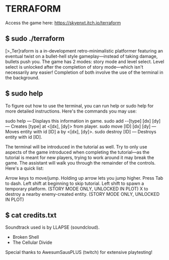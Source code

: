 # TERRAFORM
Access the game here: https://skyenxt.itch.io/terraform

## $ sudo ./terraform
[>_Ter]raform is a in-development retro-minimalistic platformer featuring an eventual twist on a bullet-hell style gameplay—instead of taking damage, bullets push you. The game has 2 modes: story mode and level select. Level select is unlocked after the completion of story mode—which isn't necessarily any easier! Completion of both involve the use of the terminal in the background. 



## $ sudo help
To figure out how to use the terminal, you can run help or sudo help for more detailed instructions. Here's the commands you may use:

sudo help — Displays this information in game.
sudo add --[type] [dx] [dy] — Creates [type] at <[dx], [dy]> from player.
sudo move [ID] [dx] [dy] — Moves entity with id [ID] a by <[dx], [dy]>.
sudo destroy [ID] — Destroys entity with id [ID].

The terminal will be introduced in the tutorial as well. Try to only use aspects of the game introduced when completing the tutorial—as the tutorial is meant for new players, trying to work around it may break the game. The assistant will walk you through the remainder of the controls. Here's a quick list:

Arrow keys to move/jump. Holding up arrow lets you jump higher.
Press Tab to dash.
Left shift at beginning to skip tutorial.
Left shift to spawn a temporary platform.     (STORY MODE ONLY, UNLOCKED IN PLOT)
X to destroy a nearby enemy-created entity.  (STORY MODE ONLY, UNLOCKED IN PLOT)



## $ cat credits.txt
Soundtrack used is by LLAPSE (soundcloud).
  -  Broken Shell
  -  The Cellular Divide

Special thanks to AwesumSausPLUS (twitch) for extensive playtesting!



<style "color=white">This is a Pantheon Labs production</style>
